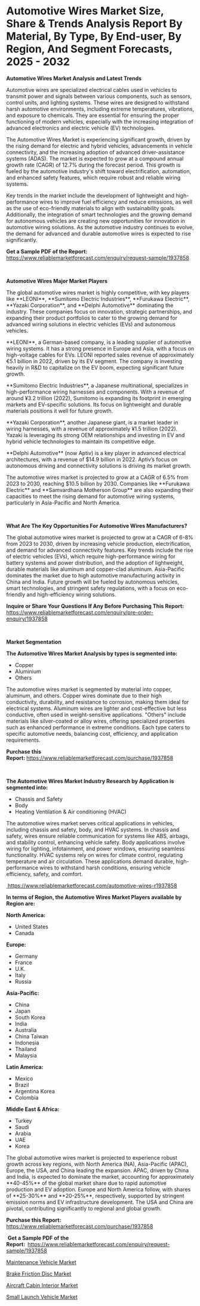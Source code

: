 <p><h1>Automotive Wires Market Size, Share & Trends Analysis Report By Material, By Type, By End-user, By Region, And Segment Forecasts, 2025 - 2032</h1></p><p><strong>Automotive Wires Market Analysis and Latest Trends</strong></p>
<p><p>Automotive wires are specialized electrical cables used in vehicles to transmit power and signals between various components, such as sensors, control units, and lighting systems. These wires are designed to withstand harsh automotive environments, including extreme temperatures, vibrations, and exposure to chemicals. They are essential for ensuring the proper functioning of modern vehicles, especially with the increasing integration of advanced electronics and electric vehicle (EV) technologies.</p><p>The Automotive Wires Market is experiencing significant growth, driven by the rising demand for electric and hybrid vehicles, advancements in vehicle connectivity, and the increasing adoption of advanced driver-assistance systems (ADAS). The market is expected to grow at a compound annual growth rate (CAGR) of 12.7% during the forecast period. This growth is fueled by the automotive industry's shift toward electrification, automation, and enhanced safety features, which require robust and reliable wiring systems.</p><p>Key trends in the market include the development of lightweight and high-performance wires to improve fuel efficiency and reduce emissions, as well as the use of eco-friendly materials to align with sustainability goals. Additionally, the integration of smart technologies and the growing demand for autonomous vehicles are creating new opportunities for innovation in automotive wiring solutions. As the automotive industry continues to evolve, the demand for advanced and durable automotive wires is expected to rise significantly.</p></p>
<p><strong>Get a Sample PDF of the Report:&nbsp;</strong> <a href="https://www.reliablemarketforecast.com/enquiry/request-sample/1937858?utm_campaign=1097&utm_medium=2&utm_source=Github&utm_content=ia&utm_term=22012025&utm_id=automotive-wires">https://www.reliablemarketforecast.com/enquiry/request-sample/1937858</a></p>
<p>&nbsp;</p>
<p><strong>Automotive Wires Major Market Players</strong></p>
<p><p>The global automotive wires market is highly competitive, with key players like **LEONI**, **Sumitomo Electric Industries**, **Furukawa Electric**, **Yazaki Corporation**, and **Delphi Automotive** dominating the industry. These companies focus on innovation, strategic partnerships, and expanding their product portfolios to cater to the growing demand for advanced wiring solutions in electric vehicles (EVs) and autonomous vehicles.</p><p>**LEONI**, a German-based company, is a leading supplier of automotive wiring systems. It has a strong presence in Europe and Asia, with a focus on high-voltage cables for EVs. LEONI reported sales revenue of approximately €5.1 billion in 2022, driven by its EV segment. The company is investing heavily in R&D to capitalize on the EV boom, expecting significant future growth.</p><p>**Sumitomo Electric Industries**, a Japanese multinational, specializes in high-performance wiring harnesses and components. With a revenue of around ¥3.2 trillion (2022), Sumitomo is expanding its footprint in emerging markets and EV-specific solutions. Its focus on lightweight and durable materials positions it well for future growth.</p><p>**Yazaki Corporation**, another Japanese giant, is a market leader in wiring harnesses, with a revenue of approximately ¥1.5 trillion (2022). Yazaki is leveraging its strong OEM relationships and investing in EV and hybrid vehicle technologies to maintain its competitive edge.</p><p>**Delphi Automotive** (now Aptiv) is a key player in advanced electrical architectures, with a revenue of $14.9 billion in 2022. Aptiv’s focus on autonomous driving and connectivity solutions is driving its market growth.</p><p>The automotive wires market is projected to grow at a CAGR of 6.5% from 2023 to 2030, reaching $10.5 billion by 2030. Companies like **Furukawa Electric** and **Samvardhana Motherson Group** are also expanding their capacities to meet the rising demand for automotive wiring systems, particularly in Asia-Pacific and North America.</p></p>
<p>&nbsp;</p>
<p><strong>What Are The Key Opportunities For Automotive Wires Manufacturers?</strong></p>
<p><p>The global automotive wires market is projected to grow at a CAGR of 6-8% from 2023 to 2030, driven by increasing vehicle production, electrification, and demand for advanced connectivity features. Key trends include the rise of electric vehicles (EVs), which require high-performance wiring for battery systems and power distribution, and the adoption of lightweight, durable materials like aluminum and copper-clad aluminum. Asia-Pacific dominates the market due to high automotive manufacturing activity in China and India. Future growth will be fueled by autonomous vehicles, smart technologies, and stringent safety regulations, with a focus on eco-friendly and high-efficiency wiring solutions.</p></p>
<p><strong>Inquire or Share Your Questions If Any Before Purchasing This Report:</strong> <a href="https://www.reliablemarketforecast.com/enquiry/pre-order-enquiry/1937858?utm_campaign=1097&utm_medium=2&utm_source=Github&utm_content=ia&utm_term=22012025&utm_id=automotive-wires">https://www.reliablemarketforecast.com/enquiry/pre-order-enquiry/1937858</a></p>
<p>&nbsp;</p>
<p><strong>Market Segmentation</strong></p>
<p><strong>The Automotive Wires Market Analysis by types is segmented into:</strong></p>
<p><ul><li>Copper</li><li>Aluminium</li><li>Others</li></ul></p>
<p><p>The automotive wires market is segmented by material into copper, aluminum, and others. Copper wires dominate due to their high conductivity, durability, and resistance to corrosion, making them ideal for electrical systems. Aluminum wires are lighter and cost-effective but less conductive, often used in weight-sensitive applications. "Others" include materials like silver-coated or alloy wires, offering specialized properties such as enhanced performance in extreme conditions. Each type caters to specific automotive needs, balancing cost, efficiency, and application requirements.</p></p>
<p><strong>Purchase this Report:&nbsp;</strong><a href="https://www.reliablemarketforecast.com/purchase/1937858?utm_campaign=1097&utm_medium=2&utm_source=Github&utm_content=ia&utm_term=22012025&utm_id=automotive-wires">https://www.reliablemarketforecast.com/purchase/1937858</a></p>
<p>&nbsp;</p>
<p><strong>The Automotive Wires Market Industry Research by Application is segmented into:</strong></p>
<p><ul><li>Chassis and Safety</li><li>Body</li><li>Heating Ventilation & Air conditioning (HVAC)</li></ul></p>
<p><p>The automotive wires market serves critical applications in vehicles, including chassis and safety, body, and HVAC systems. In chassis and safety, wires ensure reliable communication for systems like ABS, airbags, and stability control, enhancing vehicle safety. Body applications involve wiring for lighting, infotainment, and power windows, ensuring seamless functionality. HVAC systems rely on wires for climate control, regulating temperature and air circulation. These applications demand durable, high-performance wires to withstand harsh conditions, ensuring vehicle efficiency, safety, and comfort.</p></p>
<p><a href="https://www.reliablemarketforecast.com/automotive-wires-r1937858?utm_campaign=1097&utm_medium=2&utm_source=Github&utm_content=ia&utm_term=22012025&utm_id=automotive-wires">&nbsp;https://www.reliablemarketforecast.com/automotive-wires-r1937858</a></p>
<p><strong>In terms of Region, the Automotive Wires Market Players available by Region are:</strong></p>
<p>
    <p> <strong> North America: </strong>
        <ul>
            <li>United States</li>
            <li>Canada</li>
        </ul>
        </p> 
    <p> <strong> Europe: </strong>
        <ul>
            <li>Germany</li>
            <li>France</li>
            <li>U.K.</li>
            <li>Italy</li>
            <li>Russia</li>
        </ul>
        </p> 
    <p> <strong> Asia-Pacific: </strong>
        <ul>
            <li>China</li>
            <li>Japan</li>
            <li>South Korea</li>
            <li>India</li>
            <li>Australia</li>
            <li>China Taiwan</li>
            <li>Indonesia</li>
            <li>Thailand</li>
            <li>Malaysia</li>
        </ul>
        </p> 
    <p> <strong> Latin America: </strong>
        <ul>
            <li>Mexico</li>
            <li>Brazil</li>
            <li>Argentina Korea</li>
            <li>Colombia</li>
        </ul>
        </p> 
    <p> <strong> Middle East & Africa: </strong>
        <ul>
            <li>Turkey</li>
            <li>Saudi</li>
            <li>Arabia</li>
            <li>UAE</li>
            <li>Korea</li>
        </ul>
    </p>
    </p>
<p><p>The global automotive wires market is projected to experience robust growth across key regions, with North America (NA), Asia-Pacific (APAC), Europe, the USA, and China leading the expansion. APAC, driven by China and India, is expected to dominate the market, accounting for approximately **40-45%** of the global market share due to rapid automotive production and EV adoption. Europe and North America follow, with shares of **25-30%** and **20-25%**, respectively, supported by stringent emission norms and EV infrastructure development. The USA and China are pivotal, contributing significantly to regional and global growth.</p></p>
<p><strong>Purchase this Report: </strong><a href="https://www.reliablemarketforecast.com/purchase/1937858?utm_campaign=1097&utm_medium=2&utm_source=Github&utm_content=ia&utm_term=22012025&utm_id=automotive-wires">https://www.reliablemarketforecast.com/purchase/1937858</a></p>
<p>&nbsp;<strong>Get a Sample PDF of the Report:&nbsp;&nbsp;</strong><a href="https://www.reliablemarketforecast.com/enquiry/request-sample/1937858?utm_campaign=1097&utm_medium=2&utm_source=Github&utm_content=ia&utm_term=22012025&utm_id=automotive-wires">https://www.reliablemarketforecast.com/enquiry/request-sample/1937858</a></p>
<p><strong></strong></p>
<p><p><a href="https://github.com/rosalinebhakta48/Market-Research-Report-List-1/blob/main/maintenance-vehicle-market.md?utm_campaign=1097&utm_medium=2&utm_source=Github&utm_content=ia&utm_term=22012025&utm_id=automotive-wires">Maintenance Vehicle Market</a></p><p><a href="https://github.com/nathaliehurles7142/Market-Research-Report-List-1/blob/main/brake-friction-disc-market.md?utm_campaign=1097&utm_medium=2&utm_source=Github&utm_content=ia&utm_term=22012025&utm_id=automotive-wires">Brake Friction Disc Market</a></p><p><a href="https://github.com/lateshab69/Market-Research-Report-List-1/blob/main/aircraft-cabin-interior-market.md?utm_campaign=1097&utm_medium=2&utm_source=Github&utm_content=ia&utm_term=22012025&utm_id=automotive-wires">Aircraft Cabin Interior Market</a></p><p><a href="https://github.com/chongseney974/Market-Research-Report-List-1/blob/main/small-launch-vehicle-market.md?utm_campaign=1097&utm_medium=2&utm_source=Github&utm_content=ia&utm_term=22012025&utm_id=automotive-wires">Small Launch Vehicle Market</a></p></p>